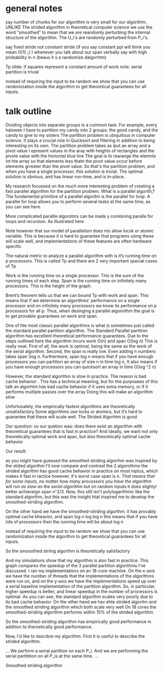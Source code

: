
# general notes
say number of chunks for our algorithm is very small for our algorithm, UNLIKE The strided algorithm 
in theoretical computer science we use the word "smoothed" to mean that we are reandomly perturbing the internal structure of the algorithm. The U_i's are randomly perturbed from P_i's.

say fixed stride not constant stride  (if you say constant ppl will think you mean O(1) ;} ) 
whenever you talk about our span verbally say with high probability in n (beaus it s a randomize dalgorhtm)

Tp slide: if squares represent a constant amount of work
note: serial partition is trivial

instead of requiring the input to be random we show that you can use randomization inside the algorithm to get theoretical guarantees for all inputs. 



# talk outline
Dividing objects into separate groups is a common task.  For example, every
halowen I have to partition my candy into 2 groups: the good candy, and the
candy to give to my sisters The partition problem is ubiquitous in computer
science. It plays a crucial role in Quicksort and filtering in addition to
being interesting on its own.
The partition problem takes as iput an array and a pivot value I epresent
values in the aray with heights of rectangles and the pivote value with the
horiontal blue line The goal is to rearange the elemnts int hte array so that
elements less thatn the pivot value occur before elements grreater than the
pivot value.
So that's the partition problem, and when you have a single processor, this
solution is trivial.  The optimal solution is obvious, and has linear run-time,
and is in-place. 


My research focussed on the much more interesting problem of creating a fast
parallel algorithm for the partition problem.  What is a parallel algorith,?
The fundamental primitive of a parallel algoritm is the parallel for loop.  A
parallel for loop allows you to perform several tasks at the same time, as you
can see here. 

More complicated parallle algorotms can be made y combining paralle for loops
and recursion. As illustrated here

Note however that our model of parallelism does nto allow locsk or atomic
variable. This is because it is hard to guarantee that programs using these
will scale well, and implementations of these features are often hardware
specific

The natural metric to analyze a parallel algorithm with is it’s running time on
p processors.  This is called Tp and there are 2 very important special cases
of Tp

Work is the running time on a single processor. This is the sum of the running
times of each step.  Span is the running time on infinitely many processors.
This is the height of the graph.

Brent’s theorem tells us that we can bound Tp with work and span. This means
that if we determine an algorithms’ performance on a single processor and on
infinitely many processors we know its performance on p processors for all p.
Thus, when desinging a parallel algoroithm the goal is to get provable guarantees on work and span.

One of hte most classic parallel algorthms is what is sometimes just called the
standard parallel partition algorithm.  The Standard Parallel partition
algorithm has excellent theoretical performance guarantees.  Due to the steps
outlined here the algorithm incurs work O(n) and span O(log n) This is really
neat. First of all, the work is optimal, being the same as the work of the
serial algorithm. Second, the span is really low. Even adding n numbers takes
span \log n. Furthermore, span log n means that if you have enough processors you can
partition an array of size n in time log n, It also means if you have enough
processors you can quicksort an array in time O(log ^2 n)

However, the standard algorithm is slow in practice.  The reason is bad cache
behavior . This has a technical meaning, but for the purposees of this talk an
algorhtm has bad cache behavior if it uses extra memory, or if it performs
multiple passes over the array Doing this will make an algorithm slow

Unfortunately, the empirically fastest algorithms are theoretically
unsatisfactory Some algorithms use locks or atomics, but it’s hard to guarantee
that these will scale well.  The Strided Algorhtm is good

Our question:
so our quetion was: does there exist an algorithm with theoreitical guarantees that is fast in practice?
And ideally, we want not only theoretically optimal work and span, but also theoretically optimal cache behavior

Our result:

as you might have guessed the smoothed striding algrorhm was inspired by the stided algorthm
I'll now compare and contrast the 2 algorothms
the strided algorthm has good cache behavior in practice on most inptus, which makes it fast in ractice
however, it's worst case span is n. _That means that for some inputs, no matter how many processors you have the algorithm will run as slow as the serial algorithm_
but on random inputs it does slightyl better achieveign span n^2/3. Now, this
still isn't polylogarithmic like the standard algorthm, but this was the
insight htat inspired me to develop the smoothed-striding algorithm.

On the other hand we have the smoothed-stirding algorthm:
it has provably optimal cache bheavior,
   and span log n log log n 
   this means that if you have lots of processors then the running time will be about log n

instead of requiring the input to be random we show that you can use randomization inside the algorithm to get theoretical guarantees for all inputs. 

So the smooothed striing algorthm is theoretically satisfactory 

And my simulations show that my algorithm is also fast in practice.
This graph compares the speedup of the 3 parallel partiiton algorithms I've discussed.
I ran my implementations on an 18-core machine. 
On the x-axis we have the number of threads that the implementations of the
algorithms were run on, and on the y-axis we have the implementations speed up
over a serial baseline implementation of the partition algorithm.
So, in particular, higher speedup is better, and linear speedup in the number of processors is optimal.
As you can see, the standard algorithm scales very poorly due to its bad cache behavior.
On the other hand we hav ehte strided algoritm and the smoothed striding algorithm which both scale very well
On 18 cores the smoothed-striding algorithm performs within 15% of the strided algorithm.

So the smoothed-striding algorithm has empirically good performance in addition to theroetically good performance.

Now, I'd like to descibre my algorithm.
First it is useful to describe the strided algorithm.


...
We perform a serial partition on each P_i. And we are performing the serial partitition on all P_is at the same time.
...


Smoothed striding algorithm


